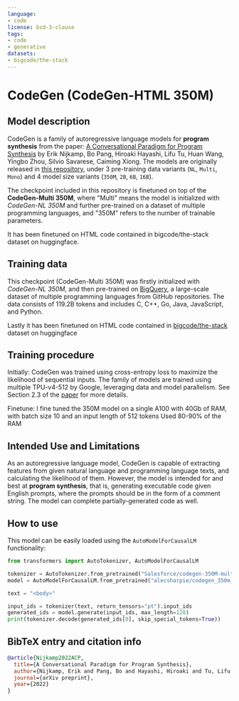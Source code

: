 ```yaml
---
language:
- code
license: bsd-3-clause
tags:
- code
- generative
datasets:
- bigcode/the-stack
---
```


# CodeGen (CodeGen-HTML 350M)

## Model description

CodeGen is a family of autoregressive language models for **program synthesis** from the paper: [A Conversational Paradigm for Program Synthesis](https://arxiv.org/abs/2203.13474) by Erik Nijkamp, Bo Pang, Hiroaki Hayashi, Lifu Tu, Huan Wang, Yingbo Zhou, Silvio Savarese, Caiming Xiong. The models are originally released in [this repository](https://github.com/salesforce/CodeGen), under 3 pre-training data variants (`NL`, `Multi`, `Mono`) and 4 model size variants (`350M`, `2B`, `6B`, `16B`).

The checkpoint included in this repository is finetuned on top of the **CodeGen-Multi 350M**, where "Multi" means the model is initialized with *CodeGen-NL 350M* and further pre-trained on a dataset of multiple programming languages, and "350M" refers to the number of trainable parameters.

It has been finetuned on HTML code contained in bigcode/the-stack dataset on huggingface.

## Training data

This checkpoint (CodeGen-Multi 350M) was firstly initialized with *CodeGen-NL 350M*, and then pre-trained on [BigQuery](https://console.cloud.google.com/marketplace/details/github/github-repos), a large-scale dataset of multiple programming languages from GitHub repositories. The data consists of 119.2B tokens and includes C, C++, Go, Java, JavaScript, and Python.

Lastly it has been finetuned on HTML code contained in [bigcode/the-stack](https://huggingface.co/datasets/bigcode/the-stack) dataset on huggingface

## Training procedure

Initially:
CodeGen was trained using cross-entropy loss to maximize the likelihood of sequential inputs.
The family of models are trained using multiple TPU-v4-512 by Google, leveraging data and model parallelism.
See Section 2.3 of the [paper](https://arxiv.org/abs/2203.13474) for more details.

Finetune:
I fine tuned the 350M model on a single A100 with 40Gb of RAM, with batch size 10 and an input length of 512 tokens
Used 80-90% of the RAM

## Intended Use and Limitations

As an autoregressive language model, CodeGen is capable of extracting features from given natural language and programming language texts, and calculating the likelihood of them.
However, the model is intended for and best at **program synthesis**, that is, generating executable code given English prompts, where the prompts should be in the form of a comment string. The model can complete partially-generated code as well.

## How to use

This model can be easily loaded using the `AutoModelForCausalLM` functionality:

```python
from transformers import AutoTokenizer, AutoModelForCausalLM

tokenizer = AutoTokenizer.from_pretrained("Salesforce/codegen-350M-multi")
model = AutoModelForCausalLM.from_pretrained("alecsharpie/codegen_350m_html")

text = "<body>"

input_ids = tokenizer(text, return_tensors="pt").input_ids
generated_ids = model.generate(input_ids, max_length=128)
print(tokenizer.decode(generated_ids[0], skip_special_tokens=True))
```

## BibTeX entry and citation info

```bibtex
@article{Nijkamp2022ACP,
  title={A Conversational Paradigm for Program Synthesis},
  author={Nijkamp, Erik and Pang, Bo and Hayashi, Hiroaki and Tu, Lifu and Wang, Huan and Zhou, Yingbo and Savarese, Silvio and Xiong, Caiming},
  journal={arXiv preprint},
  year={2022}
}
```